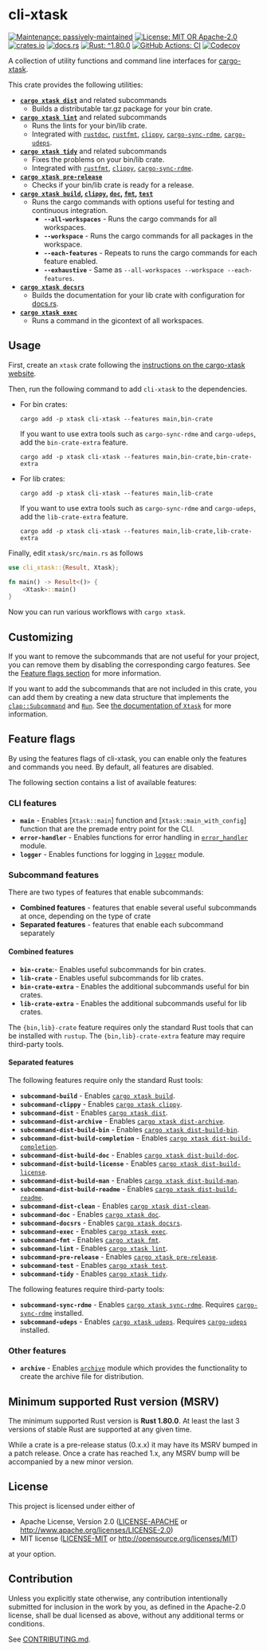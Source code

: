 <!-- cargo-sync-rdme title [[ -->
# cli-xtask
<!-- cargo-sync-rdme ]] -->
<!-- cargo-sync-rdme badge [[ -->
[![Maintenance: passively-maintained](https://img.shields.io/badge/maintenance-passively--maintained-yellowgreen.svg?style=flat-square)](https://doc.rust-lang.org/cargo/reference/manifest.html#the-badges-section)
[![License: MIT OR Apache-2.0](https://img.shields.io/crates/l/cli-xtask.svg?style=flat-square)](#license)
[![crates.io](https://img.shields.io/crates/v/cli-xtask.svg?logo=rust&style=flat-square)](https://crates.io/crates/cli-xtask)
[![docs.rs](https://img.shields.io/docsrs/cli-xtask.svg?logo=docs.rs&style=flat-square)](https://docs.rs/cli-xtask)
[![Rust: ^1.80.0](https://img.shields.io/badge/rust-^1.80.0-93450a.svg?logo=rust&style=flat-square)](https://doc.rust-lang.org/cargo/reference/manifest.html#the-rust-version-field)
[![GitHub Actions: CI](https://img.shields.io/github/actions/workflow/status/gifnksm/cli-xtask/ci.yml.svg?label=CI&logo=github&style=flat-square)](https://github.com/gifnksm/cli-xtask/actions/workflows/ci.yml)
[![Codecov](https://img.shields.io/codecov/c/github/gifnksm/cli-xtask.svg?label=codecov&logo=codecov&style=flat-square)](https://codecov.io/gh/gifnksm/cli-xtask)
<!-- cargo-sync-rdme ]] -->
<!-- cargo-sync-rdme rustdoc [[ -->
A collection of utility functions and command line interfaces for
[cargo-xtask].

This crate provides the following utilities:

* **[`cargo xtask dist`]** and related subcommands
  * Builds a distributable tar.gz package for your bin crate.
* **[`cargo xtask lint`]** and related subcommands
  * Runs the lints for your bin/lib crate.
  * Integrated with [`rustdoc`], [`rustfmt`], [`clippy`],
    [`cargo-sync-rdme`], [`cargo-udeps`].
* **[`cargo xtask tidy`]** and related subcommands
  * Fixes the problems on your bin/lib crate.
  * Integrated with  [`rustfmt`], [`clippy`], [`cargo-sync-rdme`].
* **[`cargo xtask pre-release`]**
  * Checks if your bin/lib crate is ready for a release.
* **[`cargo xtask build`], [`clippy`][`cargo xtask clippy`], [`doc`][`cargo xtask doc`], [`fmt`][`cargo xtask fmt`], [`test`][`cargo xtask test`]**
  * Runs the cargo commands with options useful for testing and continuous
    integration.
    * **`--all-workspaces`** - Runs the cargo commands for all workspaces.
    * **`--workspace`** - Runs the cargo commands for all packages in the
      workspace.
    * **`--each-features`** - Repeats to runs the cargo commands for each
      feature enabled.
    * **`--exhaustive`** - Same as `--all-workspaces --workspace --each-features`.
* **[`cargo xtask docsrs`]**
  * Builds the documentation for your lib crate with configuration for
    [docs.rs].
* **[`cargo xtask exec`]**
  * Runs a command in the gicontext of all workspaces.

## Usage

First, create an `xtask` crate following the [instructions on the
cargo-xtask website][xtask-setup].

Then, run the following command to add `cli-xtask` to the dependencies.

* For bin crates:
  
  ````console
  cargo add -p xtask cli-xtask --features main,bin-crate
  ````
  
  If you want to use extra tools such as `cargo-sync-rdme` and
  `cargo-udeps`, add the `bin-crate-extra` feature.
  
  ````console
  cargo add -p xtask cli-xtask --features main,bin-crate,bin-crate-extra
  ````

* For lib crates:
  
  ````console
  cargo add -p xtask cli-xtask --features main,lib-crate
  ````
  
  If you want to use extra tools such as `cargo-sync-rdme` and
  `cargo-udeps`, add the `lib-crate-extra` feature.
  
  ````console
  cargo add -p xtask cli-xtask --features main,lib-crate,lib-crate-extra
  ````

Finally, edit `xtask/src/main.rs` as follows

````rust
use cli_xtask::{Result, Xtask};

fn main() -> Result<()> {
    <Xtask>::main()
}
````

Now you can run various workflows with `cargo xtask`.

## Customizing

If you want to remove the subcommands that are not useful for your project,
you can remove them by disabling the corresponding cargo features.
See the [Feature flags section](#feature-flags) for more information.

If you want to add the subcommands that are not included in this crate,
you can add them by creating a new data structure that implements the
[`clap::Subcommand`](https://docs.rs/clap_builder/4.5.31/clap_builder/derive/trait.Subcommand.html) and [`Run`](https://docs.rs/cli-xtask/latest/cli_xtask/trait.Run.html).
See [the documentation of `Xtask`](https://docs.rs/cli-xtask/latest/cli_xtask/command/struct.Xtask.html) for more
information.

## Feature flags

By using the features flags of cli-xtask, you can enable only the features
and commands you need. By default, all features are disabled.

The following section contains a list of available features:

### CLI features

* **`main`** - Enables \[`Xtask::main`\] function and
  \[`Xtask::main_with_config`\] function that are the premade entry point for
  the CLI.
* **`error-handler`** - Enables functions for error handling in
  [`error_handler`](https://docs.rs/cli-xtask/latest/cli_xtask/error_handler/index.html) module.
* **`logger`** - Enables functions for logging in [`logger`](https://docs.rs/cli-xtask/latest/cli_xtask/logger/index.html) module.

### Subcommand features

There are two types of features that enable subcommands:

* **Combined features** - features that enable several useful subcommands at
  once, depending on the type of crate
* **Separated features** - features that enable each subcommand separately

#### Combined features

* **`bin-crate`**:- Enables useful subcommands for bin crates.
* **`lib-crate`** - Enables useful subcommands for lib crates.
* **`bin-crate-extra`** - Enables the additional subcommands useful for bin
  crates.
* **`lib-crate-extra`** - Enables the additional subcommands useful for lib
  crates.

The `{bin,lib}-crate` feature requires only the standard Rust tools that can
be installed with `rustup`. The `{bin,lib}-crate-extra` feature may require
third-party tools.

#### Separated features

The following features require only the standard Rust tools:

* **`subcommand-build`** - Enables [`cargo xtask build`].
* **`subcommand-clippy`** - Enables [`cargo xtask clippy`].
* **`subcommand-dist`** - Enables [`cargo xtask dist`].
* **`subcommand-dist-archive`** - Enables [`cargo xtask dist-archive`].
* **`subcommand-dist-build-bin`** - Enables [`cargo xtask dist-build-bin`].
* **`subcommand-dist-build-completion`** - Enables [`cargo xtask dist-build-completion`].
* **`subcommand-dist-build-doc`** - Enables [`cargo xtask dist-build-doc`].
* **`subcommand-dist-build-license`** - Enables [`cargo xtask dist-build-license`].
* **`subcommand-dist-build-man`** - Enables [`cargo xtask dist-build-man`].
* **`subcommand-dist-build-readme`** - Enables [`cargo xtask dist-build-readme`].
* **`subcommand-dist-clean`** - Enables [`cargo xtask dist-clean`].
* **`subcommand-doc`** - Enables [`cargo xtask doc`].
* **`subcommand-docsrs`** - Enables [`cargo xtask docsrs`].
* **`subcommand-exec`** - Enables [`cargo xtask exec`].
* **`subcommand-fmt`** - Enables [`cargo xtask fmt`].
* **`subcommand-lint`** - Enables [`cargo xtask lint`].
* **`subcommand-pre-release`** - Enables [`cargo xtask pre-release`].
* **`subcommand-test`** - Enables [`cargo xtask test`].
* **`subcommand-tidy`** - Enables [`cargo xtask tidy`].

The following features require third-party tools:

* **`subcommand-sync-rdme`** - Enables [`cargo xtask sync-rdme`]. Requires
  [`cargo-sync-rdme`] installed.
* **`subcommand-udeps`** - Enables [`cargo xtask udeps`]. Requires
  [`cargo-udeps`] installed.

### Other features

* **`archive`** - Enables [`archive`](https://docs.rs/cli-xtask/latest/cli_xtask/archive/index.html) module which provides the
  functionality to create the archive file for distribution.

## Minimum supported Rust version (MSRV)

The minimum supported Rust version is **Rust 1.80.0**.
At least the last 3 versions of stable Rust are supported at any given time.

While a crate is a pre-release status (0.x.x) it may have its MSRV bumped in
a patch release. Once a crate has reached 1.x, any MSRV bump will be
accompanied by a new minor version.

## License

This project is licensed under either of

* Apache License, Version 2.0 ([LICENSE-APACHE] or <http://www.apache.org/licenses/LICENSE-2.0>)
* MIT license ([LICENSE-MIT] or <http://opensource.org/licenses/MIT>)

at your option.

## Contribution

Unless you explicitly state otherwise, any contribution intentionally
submitted for inclusion in the work by you, as defined in the Apache-2.0
license, shall be dual licensed as above, without any additional terms or
conditions.

See [CONTRIBUTING.md].

[cargo-xtask]: https://github.com/matklad/cargo-xtask
[`cargo xtask dist`]: https://docs.rs/cli-xtask/latest/cli_xtask/subcommand/dist/struct.Dist.html
[`cargo xtask lint`]: https://docs.rs/cli-xtask/latest/cli_xtask/subcommand/lint/struct.Lint.html
[`rustdoc`]: https://doc.rust-lang.org/rustdoc/what-is-rustdoc.html
[`rustfmt`]: https://github.com/rust-lang/rustfmt
[`clippy`]: https://github.com/rust-lang/rust-clippy
[`cargo-sync-rdme`]: https://github.com/gifnksm/cargo-sync-rdme
[`cargo-udeps`]: https://github.com/est31/cargo-udeps
[`cargo xtask tidy`]: https://docs.rs/cli-xtask/latest/cli_xtask/subcommand/tidy/struct.Tidy.html
[`cargo xtask pre-release`]: https://docs.rs/cli-xtask/latest/cli_xtask/subcommand/pre_release/struct.PreRelease.html
[`cargo xtask build`]: https://docs.rs/cli-xtask/latest/cli_xtask/subcommand/build/struct.Build.html
[`cargo xtask clippy`]: https://docs.rs/cli-xtask/latest/cli_xtask/subcommand/clippy/struct.Clippy.html
[`cargo xtask doc`]: https://docs.rs/cli-xtask/latest/cli_xtask/subcommand/doc/struct.Doc.html
[`cargo xtask fmt`]: https://docs.rs/cli-xtask/latest/cli_xtask/subcommand/fmt/struct.Fmt.html
[`cargo xtask test`]: https://docs.rs/cli-xtask/latest/cli_xtask/subcommand/test/struct.Test.html
[`cargo xtask docsrs`]: https://docs.rs/cli-xtask/latest/cli_xtask/subcommand/docsrs/struct.Docsrs.html
[docs.rs]: https://docs.rs/
[`cargo xtask exec`]: https://docs.rs/cli-xtask/latest/cli_xtask/subcommand/exec/struct.Exec.html
[xtask-setup]: https://github.com/matklad/cargo-xtask#defining-xtasks
[`cargo xtask dist-archive`]: https://docs.rs/cli-xtask/latest/cli_xtask/subcommand/dist_archive/struct.DistArchive.html
[`cargo xtask dist-build-bin`]: https://docs.rs/cli-xtask/latest/cli_xtask/subcommand/dist_build_bin/struct.DistBuildBin.html
[`cargo xtask dist-build-completion`]: https://docs.rs/cli-xtask/latest/cli_xtask/subcommand/dist_build_completion/struct.DistBuildCompletion.html
[`cargo xtask dist-build-doc`]: https://docs.rs/cli-xtask/latest/cli_xtask/subcommand/dist_build_doc/struct.DistBuildDoc.html
[`cargo xtask dist-build-license`]: https://docs.rs/cli-xtask/latest/cli_xtask/subcommand/dist_build_license/struct.DistBuildLicense.html
[`cargo xtask dist-build-man`]: https://docs.rs/cli-xtask/latest/cli_xtask/subcommand/dist_build_man/struct.DistBuildMan.html
[`cargo xtask dist-build-readme`]: https://docs.rs/cli-xtask/latest/cli_xtask/subcommand/dist_build_readme/struct.DistBuildReadme.html
[`cargo xtask dist-clean`]: https://docs.rs/cli-xtask/latest/cli_xtask/subcommand/dist_clean/struct.DistClean.html
[`cargo xtask sync-rdme`]: https://docs.rs/cli-xtask/latest/cli_xtask/subcommand/sync_rdme/struct.SyncRdme.html
[`cargo xtask udeps`]: https://docs.rs/cli-xtask/latest/cli_xtask/subcommand/udeps/struct.Udeps.html
[LICENSE-APACHE]: https://github.com/gifnksm/cli-xtask/blob/main/LICENSE-APACHE
[LICENSE-MIT]: https://github.com/gifnksm/cli-xtask/blob/main/LICENSE-MIT
[CONTRIBUTING.md]: https://github.com/gifnksm/cli-xtask/blob/main/CONTRIBUTING.md
<!-- cargo-sync-rdme ]] -->
